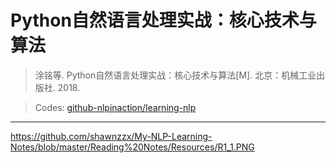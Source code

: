 # Python自然语言处理实战：核心技术与算法
> 涂铭等. Python自然语言处理实战：核心技术与算法[M]. 北京：机械工业出版社. 2018. 

> Codes: [github-nlpinaction/learning-nlp](https://github.com/nlpinaction/learning-nlp) 

----

 https://github.com/shawnzzx/My-NLP-Learning-Notes/blob/master/Reading%20Notes/Resources/R1_1.PNG
